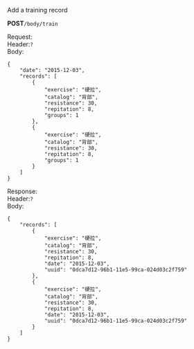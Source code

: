 Add a training record

**POST**`/body/train`  

Request:  
Header:`?`  
Body:  
```
{
	"date": "2015-12-03",
	"records": [
		{
			"exercise": "硬拉",
			"catalog": "背部",
			"resistance": 30,
			"repitation": 8,
			"groups": 1
		},
		{
			"exercise": "硬拉",
			"catalog": "背部",
			"resistance": 30,
			"repitation": 8,
			"groups": 1
		}
	]
}
```
Response:  
Header:`?`  
Body:  
```
{
	"records": [
		{
			"exercise": "硬拉",
			"catalog": "背部",
			"resistance": 30,
			"repitation": 8,
			"date": "2015-12-03",
			"uuid": "0dca7d12-96b1-11e5-99ca-024d03c2f759"
		},
		{
			"exercise": "硬拉",
			"catalog": "背部",
			"resistance": 30,
			"repitation": 8,
			"date": "2015-12-03",
			"uuid": "0dca7d12-96b1-11e5-99ca-024d03c2f759"
		}
	]
}
```
